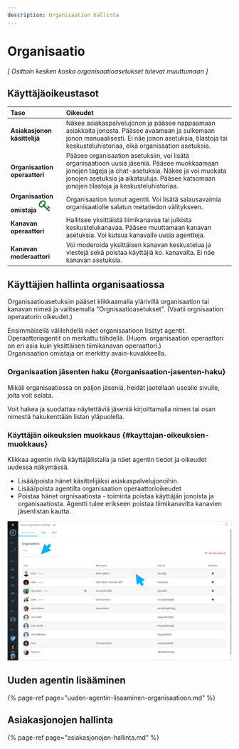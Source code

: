 ```yaml
---
description: Organisaation hallinta
---
```


# Organisaatio

_\[ Osittain kesken koska organisaatioasetukset tulevat muuttumaan \]_

## Käyttäjäoikeustasot

| Taso | Oikeudet |
| :--- | :--- |
| **Asiakasjonon käsittelijä** | Näkee asiakaspalvelujonon ja pääsee nappaamaan asiakkaita jonosta. Pääsee avaamaan ja sulkemaan jonon manuaalisesti. Ei näe jonon asetuksia, tilastoja tai keskusteluhistoriaa, eikä organisaation asetuksia. |
| **Organisaation operaattori** | Pääsee organisaation asetuksiin, voi lisätä organisaatioon uusia jäseniä. Pääsee muokkaamaan jonojen tageja ja chat-asetuksia. Näkee ja voi muokata jonojen asetuksia ja aikatauluja. Pääsee katsomaan jonojen tilastoja ja keskusteluhistoriaa. |
| **Organisaation omistaja** ![](../.gitbook/assets/owner-key.png)  | Organisaation luonut agentti. Voi lisätä salausavaimia organisaatiolle salatun metatiedon välitykseen. |
| **Kanavan operaattori** | Hallitsee yksittäistä tiimikanavaa tai julkista keskustelukanavaa. Pääsee muuttamaan kanavan asetuksia. Voi kutsua kanavalle uusia agentteja. |
| **Kanavan moderaattori** | Voi moderoida yksittäisen kanavan keskustelua ja viestejä sekä poistaa käyttäjiä ko. kanavalta. Ei näe kanavan asetuksia. |

## Käyttäjien hallinta organisaatiossa

Organisaatioasetuksiin pääset klikkaamalla ylärivillä organisaation tai kanavan nimeä ja valitsemalla "Orgnisaatioasetukset". \(Vaatii orgnisaation operaatorin oikeudet.\)

Ensimmäisellä välilehdellä näet organisaatioon lisätyt agentit. Operaattoriagentit on merkattu tähdellä. \(Huom. organisaation operaattori on eri asia kuin yksittäisen tiimikanavan operaattori.\)  
Organisaation omistaja on merkitty avain-kuvakkeella.

### Organisaation jäsenten haku {#organisaation-jasenten-haku}

Mikäli organisaatiossa on paljon jäseniä, heidät jaotellaan usealle sivulle, joita voit selata.

Voit hakea ja suodattaa näytettäviä jäseniä kirjoittamalla nimen tai osan nimestä hakukenttään listan yläpuolella.

### Käyttäjän oikeuksien muokkaus {#kayttajan-oikeuksien-muokkaus}

Klikkaa agentin riviä käyttäjälistalla ja näet agentin tiedot ja oikeudet uudessa näkymässä.

* Lisää/poista hänet käsittelijäksi asiakaspalvelujonoihin.
* Lisää/poista agentilta organisaation operaattorioikeudet
* Poistaa hänet orgnisaatiosta - toiminta poistaa käyttäjän jonoista ja organisaatiosta. Agentti tulee erikseen poistaa tiimikanavilta kanavien jäsenlistan kautta.

![Organisaation j&#xE4;senten haku/suodatus ja j&#xE4;senlista](../.gitbook/assets/organization-members%20%282%29.png)

## Uuden agentin lisääminen

{% page-ref page="uuden-agentin-lisaaminen-organisaatioon.md" %}

## Asiakasjonojen hallinta

{% page-ref page="asiakasjonojen-hallinta.md" %}



